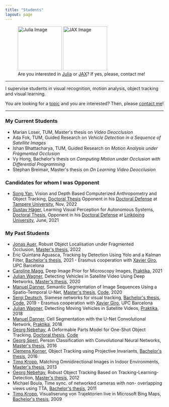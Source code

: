```yaml
---
title: "Students"
layout: page
---
```


<figure>
  <img src="https://upload.wikimedia.org/wikipedia/commons/thumb/1/1f/Julia_Programming_Language_Logo.svg/200px-Julia_Programming_Language_Logo.svg.png" width="140" alt="Julia Image" data-alt="">
  <img src="https://jax.readthedocs.io/en/latest/_static/jax_logo_250px.png" width="140" alt="JAX Image" data-alt="">
  <figcaption>Are you interested in <a href="https://julialang.org">Julia</a> or <a href="https://jax.readthedocs.io/en/latest/index.html">JAX</a>? If yes, please, contact me!</figcaption>
</figure>

***

I supervise students in visual recognition, motion analysis, object tracking and visual learning.

You are looking for a [topic](thesis.html) and you are interested? Then, please [contact me](mailto:roman.pflugfelder@tum.de)!

***

### My Current Students
* Marian Loser, TUM, Master's thesis on _Video Deocclusion_
* Ada Fok, TUM, Guided Research on _Vehicle Detection in a Sequence of Satellite Images_
* Ishan Bhattacharya, TUM, Guided Research on _Motion Analysis under Fragmented Occlusion_
* Vy Hong, Bachelor's thesis on _Computing Motion under Occlusion with Differential Programming_
* Stephan Breimair, Master's thesis on _On Learning Video Deocclusion_

### Candidates for whom I was Opponent
* [Song Yan](https://scholar.google.fi/citations?user=nmLU3wwAAAAJ&hl=en), Vision and Depth Based Computerized Anthropometry and Object Tracking, [Doctoral Thesis](https://trepo.tuni.fi/bitstream/handle/10024/142552/978-952-03-2591-6.pdf) Opponent in his [Doctoral Defense](https://www.tuni.fi/en/news/song-yan-ai-computer-vision-helps-estimate-body-shape-and-track-moving-objects) at [Tampere University](https://www.tuni.fi/en/joni-kamarainen), Nov, 2022
* [Gustav Häger](https://www.linkedin.com/in/gustav-häger-25a22941/?originalSubdomain=se), Learning Visual Perception for Autonomous Systems, [Doctoral Thesis](https://www.diva-portal.org/smash/get/diva2:1545918/FULLTEXT02.pdf), Opponent in his [Doctoral Defense](https://wasp-sweden.org/event/phd-defense-learning-visual-perception-for-autonomous-systems) at [Linköping University](https://liu.se/en/employee/micfe03), June, 2021

### My Past Students
* [Jonas Auer](https://www.linkedin.com/in/auer), Robust Object Localisation under Fragmented Occlusion, [Master's thesis](https://repositum.tuwien.at/bitstream/20.500.12708/19637/1/Auer%20Jonas%20-%202022%20-%20Robust%20Object%20Localization%20under%20Fragmented%20Occlusion.pdf), 2022 
* Èric Quintana Aguasca, Tracking by Detection Using Yolo and a Kalman Filter, [Bachelor's thesis](https://upcommons.upc.edu/bitstream/handle/2117/357892/Final_Thesis_TrackingByDetection_Quintana_Aguasca.pdf?sequence=2&isAllowed=y), 2021 - Erasmus cooperation with [Xavier Giro](https://imatge.upc.edu/web/people/xavier-giro), UPC Barcelona
* [Caroline Magg](https://www.linkedin.com/in/caroline-magg-7288ba210/), Deep Image Prior for Microscopy Images, [Praktika](https://cvl.tuwien.ac.at/wp-content/uploads/2021/06/DIP_Project_CarolineMagg_red.pdf), 2021
* [Julian Wagner](https://www.linkedin.com/in/julian-wagner-68b637127/), Detecting Vehicles in Satellite Video Using Deep Networks, [Master's thesis](https://repositum.tuwien.at/bitstream/20.500.12708/16185/2/Wagner%20Julian%20-%202020%20-%20Detecting%20Moving%20Vehicles%20in%20Satellite%20Videos%20Using%20Deep...pdf), 2020
* [Manuel Danner](https://www.linkedin.com/in/manuel-danner), Semantic Segmentation of Image Sequences Using a Spatio-Temporal U-Net, [Master's thesis](https://repositum.tuwien.at/bitstream/20.500.12708/15636/2/Danner%20Manuel%20-%202020%20-%20Semantic%20Segmentation%20of%20Image%20Sequences%20Using%20a...pdf), [Code](https://github.com/Mastercorp/SiamU-Net), 2020
* [Sergi Deutsch](https://www.linkedin.com/in/sergi-sanchez-deutsch/?originalSubdomain=es), Siamese networks for visual tracking, [Bachelor's thesis](https://upcommons.upc.edu/bitstream/handle/2117/134070/TFG_siamese_networks_for_visual_object_tracking.pdf?sequence=1&amp;isAllowed=y), [Code](https://github.com/sergisdeutsch/pytorch-siamfc), 2019 - Erasmus cooperation with [Xavier Giro](https://imatge.upc.edu/web/people/xavier-giro), UPC Barcelona
* [Julian Wagner](https://www.linkedin.com/in/julian-wagner-68b637127/), Detecting Moving Vehicles in Satellite Videos, [Praktika](https://cvl.tuwien.ac.at/wp-content/uploads/2019/11/julian-praktikum-final.pdf), 2018
* [Manuel Danner](https://www.linkedin.com/in/manuel-danner/?trk=public_profile_browsemap_mini-profile_title&originalSubdomain=at), Cell Segmentation with the U-Net Convolutional Network, [Praktika](https://cvl.tuwien.ac.at/wp-content/uploads/2015/12/practica-final_red.pdf), 2018
* [Georg Nebehay](https://www.linkedin.com/in/georg-nebehay-408960142/?originalSubdomain=ch), A Deformable Parts Model for One-Shot Object Tracking, [Doctoral thesis](http://www.gnebehay.com/publications/phd_thesis/phd_thesis.pdf), [Code](https://github.com/gnebehay/CppMT)
* [Georg Sperl](https://pub.ist.ac.at/~gsperl/), Person Classification with Convolutional Neural Networks, [Master's thesis](https://cvl.tuwien.ac.at/wp-content/uploads/2015/12/sperl_thesis_final_print.pdf), 2016
* [Clemens Korner](https://www.linkedin.com/in/clemens-korner-3a02748a/?originalSubdomain=at), Object Tracking using Projective Invariants, [Bachelor's thesis](https://cvl.tuwien.ac.at/wp-content/uploads/2015/12/thesis_korner.pdf), 2016
* [Timo Kropp](https://www.linkedin.com/in/timo-kropp-6a9567123/?originalSubdomain=de), Matching Omnidirectional Images in Indoor Environments, [Master's thesis](https://cvl.tuwien.ac.at/wp-content/uploads/2015/12/kropp-diplomarbeit2013.pdf), 2013
* [Georg Nebehay](https://www.linkedin.com/in/georg-nebehay-408960142/?originalSubdomain=ch), Robust Object Tracking Based on Tracking-Learning-Detection, [Master's thesis](https://cvl.tuwien.ac.at/wp-content/uploads/2015/12/thesis.pdf), 2012
* Michael Boula, Time sync. of networked cameras with non- overlapping views using TTA, [Bachelor's thesis](https://cvl.tuwien.ac.at/wp-content/uploads/2015/12/Boula-Bachelorarbeit.pdf), 2011
* [Timo Kropp](https://www.linkedin.com/in/timo-kropp-6a9567123/?originalSubdomain=de), Visualiserung von Trajektorien live in Microsoft Bing Maps, [Bachelor's thesis](https://cvl.tuwien.ac.at/wp-content/uploads/2015/12/Kropp-BachelorThesis.pdf), 2009
